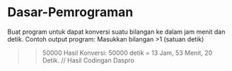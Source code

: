 # Dasar-Pemrograman
Buat program untuk dapat konversi suatu bilangan ke dalam jam menit dan detik.
Contoh output program:
Masukkan bilangan >1 (satuan detik)
 >>50000
Hasil Konversi:
50000 detik = 13 Jam, 53 Menit, 20 Detik.
// Hasil Codingan Daspro
